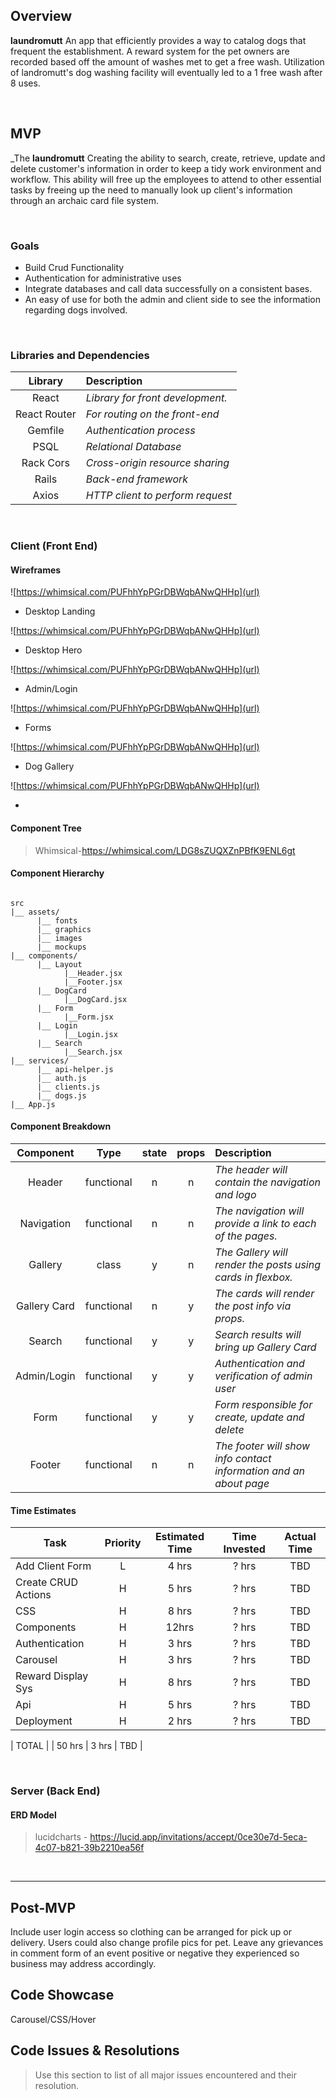 ## Overview

**laundromutt** An app that efficiently provides a way to catalog dogs that frequent the establishment.  A reward system for the pet owners are recorded based off the amount of washes met to get a free wash. Utilization of landromutt's dog washing facility will eventually led to a 1 free wash after 8 uses.

<br>

## MVP

_The **laundromutt**  Creating the ability to search, create, retrieve, update and delete customer's information in order to keep a tidy work environment and workflow.  This ability will free up the employees to attend to other essential tasks by freeing up the need to manually look up client's information through an archaic card file system.  

<br>

### Goals

- Build Crud Functionality
- Authentication for administrative uses
- Integrate databases and call data successfully on a consistent bases.
- An easy of use for both the admin and client side to see the information regarding dogs involved.  

<br>

### Libraries and Dependencies

|     Library      | Description                                |
| :--------------: | :----------------------------------------- |
|      React       | _Library for front development._           |
|   React Router   | _For routing on the front-end_             |
|    Gemfile       | _Authentication process_                   |
|     PSQL         | _Relational Database_                      |
|     Rack Cors    | _Cross-origin resource sharing_            |
|     Rails        | _Back-end framework_                       |
|     Axios        | _HTTP client to perform request_           |

<br>

### Client (Front End)

#### Wireframes


![https://whimsical.com/PUFhhYpPGrDBWqbANwQHHp](url)

- Desktop Landing

![https://whimsical.com/PUFhhYpPGrDBWqbANwQHHp](url)

- Desktop Hero

![https://whimsical.com/PUFhhYpPGrDBWqbANwQHHp](url)

- Admin/Login

![https://whimsical.com/PUFhhYpPGrDBWqbANwQHHp](url)

- Forms

![https://whimsical.com/PUFhhYpPGrDBWqbANwQHHp](url)

- Dog Gallery

![https://whimsical.com/PUFhhYpPGrDBWqbANwQHHp](url)

- 

#### Component Tree

>  Whimsical-https://whimsical.com/LDG8sZUQXZnPBfK9ENL6gt

#### Component Hierarchy


``` structure

src
|__ assets/
      |__ fonts
      |__ graphics
      |__ images
      |__ mockups
|__ components/
      |__ Layout
            |__Header.jsx
            |__Footer.jsx
      |__ DogCard
            |__DogCard.jsx
      |__ Form
            |__Form.jsx
      |__ Login
            |__Login.jsx
      |__ Search
            |__Search.jsx
|__ services/
      |__ api-helper.js
      |__ auth.js
      |__ clients.js
      |__ dogs.js
|__ App.js

```

#### Component Breakdown

|  Component   |    Type    | state | props | Description                                                      |
| :----------: | :--------: | :---: | :---: | :--------------------------------------------------------------- |
|    Header    | functional |   n   |   n   | _The header will contain the navigation and logo_                |
|  Navigation  | functional |   n   |   n   | _The navigation will provide a link to each of the pages._       |
|   Gallery    |   class    |   y   |   n   | _The Gallery will render the posts using cards in flexbox._      |
| Gallery Card | functional |   n   |   y   | _The cards will render the post info via props._                 |
| Search       | functional |   y   |   y   | _Search results will bring up Gallery Card_                      |
| Admin/Login  | functional |   y   |   y   | _Authentication and verification of admin user_                  |
| Form         | functional |   y   |   y   | _Form responsible for create, update and delete_                 |
|    Footer    | functional |   n   |   n   | _The footer will show info contact information and an about page_|

#### Time Estimates

| Task                | Priority | Estimated Time | Time Invested | Actual Time |
| ------------------- | :------: | :------------: | :-----------: | :---------: |
| Add Client Form     |    L     |     4 hrs      |     ? hrs     |     TBD     |
| Create CRUD Actions |    H     |     5 hrs      |     ? hrs     |     TBD     |
| CSS                 |    H     |     8 hrs      |     ? hrs     |     TBD     |
| Components          |    H     |     12hrs      |     ? hrs     |     TBD     |
| Authentication      |    H     |     3 hrs      |     ? hrs     |     TBD     |
| Carousel            |    H     |     3 hrs      |     ? hrs     |     TBD     |
| Reward Display Sys  |    H     |     8 hrs      |     ? hrs     |     TBD     |
| Api                 |    H     |     5 hrs      |     ? hrs     |     TBD     |
| Deployment          |    H     |     2 hrs      |     ? hrs     |     TBD     |

| TOTAL               |          |     50 hrs     |     3 hrs     |     TBD     |

<br>

### Server (Back End)

#### ERD Model

> lucidcharts - https://lucid.app/invitations/accept/0ce30e7d-5eca-4c07-b821-39b2210ea56f

<br>

***

## Post-MVP

Include user login access so clothing can be arranged for pick up or delivery.
Users could also change profile pics for pet.
Leave any grievances in comment form of an event positive or negative they experienced so business may address accordingly.

## Code Showcase

Carousel/CSS/Hover

## Code Issues & Resolutions

> Use this section to list of all major issues encountered and their resolution.
